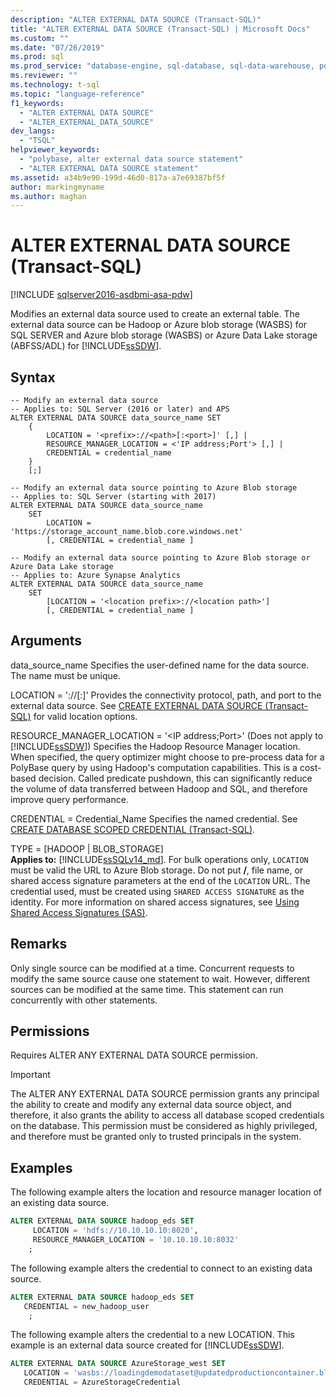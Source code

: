 ```yaml
---
description: "ALTER EXTERNAL DATA SOURCE (Transact-SQL)"
title: "ALTER EXTERNAL DATA SOURCE (Transact-SQL) | Microsoft Docs"
ms.custom: ""
ms.date: "07/26/2019"
ms.prod: sql
ms.prod_service: "database-engine, sql-database, sql-data-warehouse, pdw"
ms.reviewer: ""
ms.technology: t-sql
ms.topic: "language-reference"
f1_keywords: 
  - "ALTER EXTERNAL DATA SOURCE"
  - "ALTER_EXTERNAL_DATA_SOURCE"
dev_langs: 
  - "TSQL"
helpviewer_keywords: 
  - "polybase, alter external data source statement"
  - "ALTER EXTERNAL DATA SOURCE statement"
ms.assetid: a34b9e90-199d-46d0-817a-a7e69387bf5f
author: markingmyname
ms.author: maghan
---
```

# ALTER EXTERNAL DATA SOURCE (Transact-SQL)
[!INCLUDE [sqlserver2016-asdbmi-asa-pdw](../../includes/applies-to-version/sqlserver2016-asdbmi-asa-pdw.md)]

  Modifies an external data source used to create an external table. The external data source can be Hadoop or Azure blob storage (WASBS) for SQL SERVER and Azure blob storage (WASBS) or Azure Data Lake storage (ABFSS/ADL) for [!INCLUDE[ssSDW](../../includes/sssdwfull-md.md)]. 

## Syntax  

```syntaxsql
-- Modify an external data source
-- Applies to: SQL Server (2016 or later) and APS
ALTER EXTERNAL DATA SOURCE data_source_name SET
    {   
        LOCATION = '<prefix>://<path>[:<port>]' [,] |
        RESOURCE_MANAGER_LOCATION = <'IP address;Port'> [,] |
        CREDENTIAL = credential_name
    }  
    [;]  

-- Modify an external data source pointing to Azure Blob storage
-- Applies to: SQL Server (starting with 2017)
ALTER EXTERNAL DATA SOURCE data_source_name
    SET
        LOCATION = 'https://storage_account_name.blob.core.windows.net'
        [, CREDENTIAL = credential_name ] 

-- Modify an external data source pointing to Azure Blob storage or Azure Data Lake storage
-- Applies to: Azure Synapse Analytics
ALTER EXTERNAL DATA SOURCE data_source_name
    SET
        [LOCATION = '<location prefix>://<location path>']
        [, CREDENTIAL = credential_name ] 
```

## Arguments  
 data_source_name
 Specifies the user-defined name for the data source. The name must be unique.

 LOCATION = '<prefix>://<path>[:<port>]'
 Provides the connectivity protocol, path, and port to the external data source. See [CREATE EXTERNAL DATA SOURCE &#40;Transact-SQL&#41;](create-external-data-source-transact-sql.md#location--prefixpathport) for valid location options.

 RESOURCE_MANAGER_LOCATION = '\<IP address;Port>' (Does not apply to [!INCLUDE[ssSDW](../../includes/sssdwfull-md.md)])
 Specifies the Hadoop Resource Manager location. When specified, the query optimizer might choose to pre-process data for a PolyBase query by using Hadoop's computation capabilities. This is a cost-based decision. Called predicate pushdown, this can significantly reduce the volume of data transferred between Hadoop and SQL, and therefore improve query performance.

 CREDENTIAL = Credential_Name
 Specifies the named credential. See  [CREATE DATABASE SCOPED CREDENTIAL &#40;Transact-SQL&#41;](../../t-sql/statements/create-database-scoped-credential-transact-sql.md).

TYPE = [HADOOP | BLOB_STORAGE]   
**Applies to:** [!INCLUDE[ssSQLv14_md](../../includes/sssqlv14-md.md)].
For bulk operations only, `LOCATION` must be valid the URL to Azure Blob storage. Do not put **/**, file name, or shared access signature parameters at the end of the `LOCATION` URL.
The credential used, must be created using `SHARED ACCESS SIGNATURE` as the identity. For more information on shared access signatures, see [Using Shared Access Signatures (SAS)](https://docs.microsoft.com/azure/storage/storage-dotnet-shared-access-signature-part-1).

  

## Remarks
 Only single source can be modified at a time. Concurrent requests to modify the same source cause one statement to wait. However, different sources can be modified at the same time. This statement can run concurrently with other statements.

## Permissions  
 Requires ALTER ANY EXTERNAL DATA SOURCE permission.
 > [!IMPORTANT]  
 > The ALTER ANY EXTERNAL DATA SOURCE  permission grants any principal the ability to create and modify any external data source object, and therefore, it also grants the ability to access all database scoped credentials on the database. This permission must be considered as highly privileged, and therefore must be granted only to trusted principals in the system.


## Examples  
 The following example alters the location and resource manager location of an existing data source.

```sql  
ALTER EXTERNAL DATA SOURCE hadoop_eds SET
     LOCATION = 'hdfs://10.10.10.10:8020',
     RESOURCE_MANAGER_LOCATION = '10.10.10.10:8032'
    ;
```

 The following example alters the credential to connect to an existing data source.

```sql 
ALTER EXTERNAL DATA SOURCE hadoop_eds SET
   CREDENTIAL = new_hadoop_user
    ;
```
 The following example alters the credential to a new LOCATION. This example is an external data source created for [!INCLUDE[ssSDW](../../includes/sssdwfull-md.md)]. 

```sql  
ALTER EXTERNAL DATA SOURCE AzureStorage_west SET
   LOCATION = 'wasbs://loadingdemodataset@updatedproductioncontainer.blob.core.windows.net',
   CREDENTIAL = AzureStorageCredential
```
